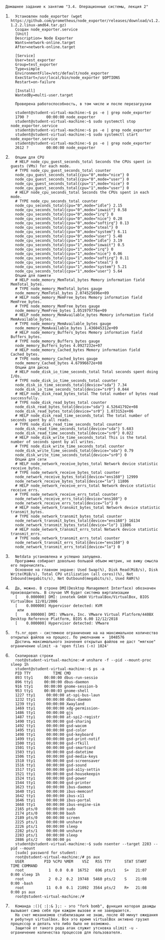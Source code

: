      Домашнее задание к занятию "3.4. Операционные системы, лекция 2"
1.       Установлен node_exporter (wget https://github.com/prometheus/node_exporter/releases/download/v1.2.2/node_exporter-1.2.2.linux-amd64.tar.gz)
         Создан node_exporter.service
	     [Unit]
         Description= Node Exporter
         Wants=network-online.target
         After=network-online.target

         [Service]
         User=test_exporter
         Group=test_exporter
         Type=simple
	     EnvironmentFile=/etc/default/node_exporter
         ExecStart=/usr/local/bin/node_exporter $OPTIONS
	     Restart=on-failure

         [Install]
         WantedBy=multi-user.target
	  
	     Проверена работоспособность, в том числе и после перезагрузки
	 
	     student@student-virtual-machine:~$ ps -e | grep node_exporter
         1790 ?        00:00:00 node_exporter
         student@student-virtual-machine:~$ sudo systemctl stop node_exporter.service 
         student@student-virtual-machine:~$ ps -e | grep node_exporter
         student@student-virtual-machine:~$ sudo systemctl start node_exporter.service 
         student@student-virtual-machine:~$ ps -e | grep node_exporter
         2612 ?        00:00:00 node_exporter
2.       Опции для CPU
         # HELP node_cpu_guest_seconds_total Seconds the CPUs spent in guests (VMs) for each mode.
         # TYPE node_cpu_guest_seconds_total counter
         node_cpu_guest_seconds_total{cpu="0",mode="nice"} 0
         node_cpu_guest_seconds_total{cpu="0",mode="user"} 0
         node_cpu_guest_seconds_total{cpu="1",mode="nice"} 0
         node_cpu_guest_seconds_total{cpu="1",mode="user"} 0
         # HELP node_cpu_seconds_total Seconds the CPUs spent in each mode.
         # TYPE node_cpu_seconds_total counter
         node_cpu_seconds_total{cpu="0",mode="idle"} 2.15
         node_cpu_seconds_total{cpu="0",mode="iowait"} 0.58
         node_cpu_seconds_total{cpu="0",mode="irq"} 0
         node_cpu_seconds_total{cpu="0",mode="nice"} 0.28
         node_cpu_seconds_total{cpu="0",mode="softirq"} 0.13
         node_cpu_seconds_total{cpu="0",mode="steal"} 0
         node_cpu_seconds_total{cpu="0",mode="system"} 6.11
         node_cpu_seconds_total{cpu="0",mode="user"} 5.48
         node_cpu_seconds_total{cpu="1",mode="idle"} 3.19
         node_cpu_seconds_total{cpu="1",mode="iowait"} 0.5
         node_cpu_seconds_total{cpu="1",mode="irq"} 0
         node_cpu_seconds_total{cpu="1",mode="nice"} 0.06
         node_cpu_seconds_total{cpu="1",mode="softirq"} 0.11
         node_cpu_seconds_total{cpu="1",mode="steal"} 0
         node_cpu_seconds_total{cpu="1",mode="system"} 5.21
         node_cpu_seconds_total{cpu="1",mode="user"} 5.64
	     Опции для памяти
         # HELP node_memory_MemTotal_bytes Memory information field MemTotal_bytes.
         # TYPE node_memory_MemTotal_bytes gauge
         node_memory_MemTotal_bytes 2.074525696e+09
	     # HELP node_memory_MemFree_bytes Memory information field MemFree_bytes.
         # TYPE node_memory_MemFree_bytes gauge
         node_memory_MemFree_bytes 1.051979776e+09
	     # HELP node_memory_MemAvailable_bytes Memory information field MemAvailable_bytes.
         # TYPE node_memory_MemAvailable_bytes gauge
         node_memory_MemAvailable_bytes 1.436045312e+09
	     # HELP node_memory_Buffers_bytes Memory information field Buffers_bytes.
         # TYPE node_memory_Buffers_bytes gauge
         node_memory_Buffers_bytes 4.0927232e+07
	     # HELP node_memory_Cached_bytes Memory information field Cached_bytes.
         # TYPE node_memory_Cached_bytes gauge
         node_memory_Cached_bytes 4.67996672e+08
	     Опции для диска
	     # HELP node_disk_io_time_seconds_total Total seconds spent doing I/Os.
         # TYPE node_disk_io_time_seconds_total counter
         node_disk_io_time_seconds_total{device="sda"} 7.34
         node_disk_io_time_seconds_total{device="sr0"} 0.044
	     # HELP node_disk_read_bytes_total The total number of bytes read successfully.
         # TYPE node_disk_read_bytes_total counter
         node_disk_read_bytes_total{device="sda"} 4.52641792e+08
         node_disk_read_bytes_total{device="sr0"} 1.073152e+06
    	 # HELP node_disk_read_time_seconds_total The total number of seconds spent by all reads.
         # TYPE node_disk_read_time_seconds_total counter
         node_disk_read_time_seconds_total{device="sda"} 5.683
         node_disk_read_time_seconds_total{device="sr0"} 0.022
    	 # HELP node_disk_write_time_seconds_total This is the total number of seconds spent by all writes.
         # TYPE node_disk_write_time_seconds_total counter
         node_disk_write_time_seconds_total{device="sda"} 0.79
         node_disk_write_time_seconds_total{device="sr0"} 0
    	 Опции для сети
    	 # HELP node_network_receive_bytes_total Network device statistic receive_bytes.
         # TYPE node_network_receive_bytes_total counter
         node_network_receive_bytes_total{device="ens160"} 12999
         node_network_receive_bytes_total{device="lo"} 11806
         # HELP node_network_receive_errs_total Network device statistic receive_errs.
         # TYPE node_network_receive_errs_total counter
         node_network_receive_errs_total{device="ens160"} 0
         node_network_receive_errs_total{device="lo"} 0   
    	 # HELP node_network_transmit_bytes_total Network device statistic transmit_bytes.
         # TYPE node_network_transmit_bytes_total counter
         node_network_transmit_bytes_total{device="ens160"} 16134
         node_network_transmit_bytes_total{device="lo"} 11806
    	 # HELP node_network_transmit_errs_total Network device statistic transmit_errs.
         # TYPE node_network_transmit_errs_total counter
         node_network_transmit_errs_total{device="ens160"} 0
         node_network_transmit_errs_total{device="lo"} 0
3.       Netdata установлена и успешно запущена.
         Программа собирает довольно большой объем метрик, не вижу смысла его перечислять.
         Основное на главном экране: Used Swap(%), Disk Read(MiB/s), Disk Write(MiB/s), Total CPU utilization (all cores)(%), Net Inbound(megabits/s), Net Outbound(megabits/s), Used RAM(%)
4.       Да, можно. В строке DMI(Desktop Management Interface) обозначен производитель. В случае VM будет система виртализации
         [    0.000000] DMI: innotek GmbH VirtualBox/VirtualBox, BIOS VirtualBox 12/01/2006
         [    0.000000] Hypervisor detected: KVM
	      или
         [    0.000000] DMI: VMware, Inc. VMware Virtual Platform/440BX Desktop Reference Platform, BIOS 6.00 12/12/2018
         [    0.000000] Hypervisor detected: VMware
5.       fs.nr_open - системное ограничение на на максимальное количество открытых файлов на процесс. По умолчанию =  1048576
         Достичь максимального значения открытых файлов не даст "мягкое" ограничение ulimit -a 'open files (-n) 1024'
6.       Скопировал строки
         root@student-virtual-machine:~# unshare -f --pid --mount-proc sleep 1h
  	     student@student-virtual-machine:~$ ps -a
         PID TTY          TIME CMD
         893 tty1     00:00:00 dbus-run-sessio
         896 tty1     00:00:00 dbus-daemon
         916 tty1     00:00:00 gnome-session-b
         953 tty1     00:00:03 gnome-shell
         1227 tty1     00:00:00 at-spi-bus-laun
         1232 tty1     00:00:00 dbus-daemon
         1239 tty1     00:00:00 Xwayland
         1469 tty1     00:00:00 xdg-permission-
         1486 tty1     00:00:00 gjs
         1487 tty1     00:00:00 at-spi2-registr
         1490 tty1     00:00:00 gsd-sharing
         1492 tty1     00:00:00 gsd-wacom
         1495 tty1     00:00:00 gsd-color
         1498 tty1     00:00:00 gsd-keyboard
         1499 tty1     00:00:00 gsd-print-notif
         1500 tty1     00:00:00 gsd-rfkill
         1501 tty1     00:00:00 gsd-smartcard
         1503 tty1     00:00:00 gsd-datetime
         1506 tty1     00:00:00 gsd-media-keys
         1510 tty1     00:00:00 gsd-screensaver
         1516 tty1     00:00:00 gsd-sound
         1517 tty1     00:00:00 gsd-a11y-settin
         1521 tty1     00:00:00 gsd-housekeepin
         1524 tty1     00:00:00 gsd-power
         1544 tty1     00:00:00 gsd-printer
         1623 tty1     00:00:00 ibus-daemon
         1640 tty1     00:00:00 ibus-memconf
         1642 tty1     00:00:00 ibus-x11
         1646 tty1     00:00:00 ibus-portal
         1668 tty1     00:00:00 ibus-engine-sim
         2165 pts/0    00:00:00 sudo
         2174 pts/0    00:00:00 bash
         2189 pts/0    00:00:00 screen
         2225 pts/1    00:00:00 unshare
         2226 pts/1    00:00:00 sleep
         2282 pts/1    00:00:00 unshare
         2283 pts/1    00:00:00 sleep
         2886 pts/2    00:00:00 ps
         student@student-virtual-machine:~$ sudo nsenter --target 2283 --pid --mount
         [sudo] password for student: 
         root@student-virtual-machine:/# ps aux
         USER         PID %CPU %MEM    VSZ   RSS TTY      STAT START   TIME COMMAND
         root           1  0.0  0.0  16752   696 pts/1    S+   21:07   0:00 sleep 1h
         root           2  0.2  0.2  19748  5460 pts/2    S    21:08   0:00 -bash
         root          11  0.0  0.1  21092  3564 pts/2    R+   21:08   0:00 ps aux
         root@student-virtual-machine:/#
7.       Команда :(){ :|:& };: - это "fork bomb", функция которая дважды вызывает сама себя при каждом вызове и не завершается.
         На счет механизмов стабилизации не знаю, после 40 минут ожидания я ребутнул virtualbox. Все это время virtualBox активно грузил процессор и делать что либо было не возможно.
	     Защитой от такого рода атак служит утсновка ulimit -u - ограничение количества процессов для пользователя. 
	 